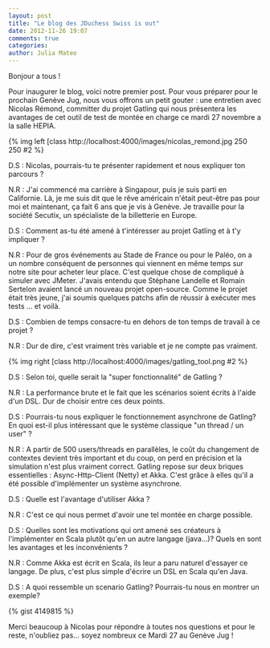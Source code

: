 ```yaml
---
layout: post
title: "Le blog des JDuchess Swiss is out"
date: 2012-11-26 19:07
comments: true
categories: 
author: Julia Mateo
---
```

Bonjour a tous !

Pour inaugurer le blog, voici notre premier post. Pour vous préparer pour le prochain Genève Jug, nous vous offrons un petit gouter : une entretien avec Nicolas Rémond, committer du projet Gatling qui nous présentera les avantages de cet outil de test de montée en charge ce mardi 27 novembre a la salle HEPIA.

{% img left [class http://localhost:4000/images/nicolas_remond.jpg 250 250 #2 %}

 D.S : Nicolas, pourrais-tu te présenter rapidement et nous expliquer ton parcours ?

N.R :  J'ai commencé ma carrière à Singapour, puis je suis parti en Californie. Là, je me suis dit que le rêve américain n'était peut-être pas pour moi et maintenant, ça fait 6 ans que je vis à Genève. Je travaille pour la société Secutix, un spécialiste de la billetterie en Europe.

D.S : Comment as-tu été amené à t'intéresser au projet Gatling et à t'y impliquer ?

N.R : Pour de gros événements au Stade de France ou pour le Paléo, on a un nombre conséquent de personnes qui viennent en même temps sur notre site pour acheter leur place. C'est quelque chose de compliqué à simuler avec JMeter. J'avais entendu que Stéphane Landelle et Romain Sertelon avaient lancé un nouveau projet open-source. Comme le projet était très jeune, j'ai soumis quelques patchs afin de réussir à exécuter mes tests … et voilà. 

D.S : Combien de temps consacre-tu en dehors de ton temps de travail à ce projet ?

N.R : Dur de dire, c'est vraiment très variable et je ne compte pas vraiment. 

{% img right [class http://localhost:4000/images/gatling_tool.png  #2 %}

D.S : Selon toi, quelle serait la "super fonctionnalité" de Gatling ?

N.R : La performance brute et le fait que les scénarios soient écrits à l'aide d'un DSL. Dur de choisir entre ces deux points. 

D.S : Pourrais-tu nous expliquer le fonctionnement asynchrone de Gatling? En quoi est-il plus intéressant que le système classique "un thread / un user" ?

N.R : A partir de 500 users/threads en parallèles, le coût du changement de contextes devient très important et du coup, on perd en précision et la simulation n'est plus vraiment correct. Gatling repose sur deux briques essentielles : Async-Http-Client (Netty) et Akka. C'est grâce à elles qu'il a été possible d'implémenter un système asynchrone. 

D.S : Quelle est l'avantage d'utiliser Akka ?

N.R : C'est ce qui nous permet d'avoir une tel montée en charge possible. 

D.S : Quelles sont les motivations qui ont amené ses créateurs à l'implémenter en Scala plutôt qu'en un autre langage (java...)? Quels en sont les avantages et les inconvénients ?

N.R : Comme Akka est écrit en Scala, ils leur a paru naturel d'essayer ce langage. De plus, c'est plus simple d'écrire un DSL en Scala qu'en Java. 

D.S : A quoi ressemble un scenario  Gatling? Pourrais-tu nous en montrer un exemple?

{% gist 4149815 %}

Merci beaucoup à Nicolas pour répondre à toutes nos questions et pour le reste, n'oubliez pas... soyez nombreux ce Mardi 27 au Genève Jug !
